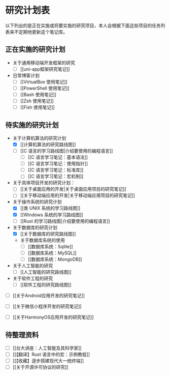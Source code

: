 # 研究计划表

以下列出的是正在实施或将要实施的研究项目，本人会根据下面这些项目的任务列表来不定期地更新这个笔记库。

## 正在实施的研究计划

- 关于通用移动端开发框架的研究
  - [ ] [[uni-app框架研究笔记]]

- 日常博客计划
  - [ ] [[VirtualBox 使用笔记]]
  - [ ] [[PowerShell 使用笔记]]
  - [ ] [[Bash 使用笔记]]
  - [ ] [[Zsh 使用笔记]]
  - [ ] [[Fish 使用笔记]]

## 待实施的研究计划

- 关于计算机算法的研究计划
  - [x] [[计算机算法的研究路线图]]
  - [ ] [[C 语言的学习路线图|介绍要使用的编程语言]]
    - [ ] [[C 语言学习笔记：基本语法]]
    - [ ] [[C 语言学习笔记：使用指针]]
    - [ ] [[C 语言学习笔记：标准库]]
    - [ ] [[C 语言学习笔记：宏机制]]

- 关于具体项目开发的研究计划：
  - [ ] [[关于桌面应用的开发|关于桌面应用项目的研究笔记]]
  - [ ] [[关于移动端应用的开发|关于移动端应用项目的研究笔记]]

- 关于操作系统的研究计划
  - [x] [[类 UNIX 系统的学习路线图]]
  - [x] [[Windows 系统的学习路线图]]
  - [ ] [[Rust 的学习路线图|介绍要使用的编程语言]]

- 关于数据库的研究计划
  - [x] [[关于数据库的研究路线图]]
  - 关于数据库系统的使用
    - [ ] [[数据库系统：Sqlite]]
    - [ ] [[数据库系统：MySQL]]
    - [ ] [[数据库系统：MongoDB]]

- 关于人工智能的研究
  - [ ] [[人工智能的研究路线图]]

- 关于软件工程的研究
  - [ ] [[软件工程的研究路线图]]

- [ ] [[关于Android应用开发的研究笔记]]

- [ ] [[关于微信小程序开发的研究笔记]]

- [ ] [[关于HarmonyOS应用开发的研究笔记]]

## 待整理资料

- [ ] [[台大讲座：人工智能及其科学家]]
- [ ] [[【翻译】Rust 语言中的宏：示例教程]]
- [ ] [[【收藏】逐步搭建现代大一统终端]]
- [ ] [[关于开源许可协议的研究]]

